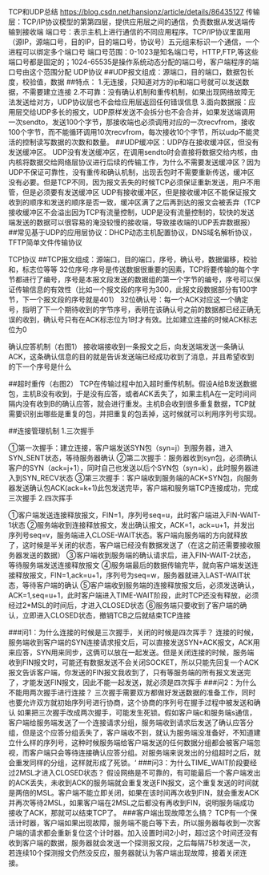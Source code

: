 TCP和UDP总结
https://blog.csdn.net/hansionz/article/details/86435127
传输层：TCP/IP协议模型的第第四层，提供应用层之间的通信，负责数据从发送端传输到接收端
端口号：表示主机上进行通信的不同应用程序。TCP/IP协议里面用（源IP，源端口号，目的IP，目的端口号，协议号）五元组来标识一个通信，一个进程可以绑定多个端口号
端口号范围：0-1023是知名端口号，HTTP,FTP,等这些端口号都是固定的；1024-65535是操作系统动态分配的端口号，客户端程序的端口号由这个范围分配
UDP协议
##UDP报文组成：源端口，目的端口，数据包长度，校验值，数据
##特点：
1.无连接，只知道对方的ip和端口号就可以发送数据，不需要建立连接
2.不可靠：没有确认机制和重传机制，如果出现网络故障无法发送给对方，UDP协议层也不会给应用层返回任何错误信息
3.面向数据报：应用层交给UDP多长的报文，UDP原样发送不会拆分也不会合并，如果发送端调用一次sendto，发送100个字节，那接收端也必须调用对应的一次recvfrom，接收100个字节，而不能循环调用10次recvfrom，每次接收10个字节，所以udp不能灵活的控制读写数据的次数和数量。
##UDP缓冲区：UDP存在接收缓冲区，但没有发送缓冲区。
UDP没有发送缓冲区，在调用sendto时会直接将数据交给内核，由内核将数据交给网络层协议进行后续的传输工作，为什么不需要发送缓冲区？因为UDP不保证可靠性，没有重传和确认机制，出现丢包时不需要重新传送，缓冲区没有必要。但是TCP不同，因为报文丢失的时候TCP必须保证重新发送，用户不用管，但是必须要有发送缓冲区
UDP有接收缓冲区，但是接收缓冲区不能保证报文收到的顺序和发送的顺序是否一致，缓冲区满了之后再到达的报文会被丢弃（TCP接收缓冲区不会溢出因为TCP有流量控制，UDP是没有流量控制的，较快的发送端发送的数据可以很容易的淹没较慢的接收端，导致接收端的UDP丢弃数据报）
##常见基于UDP的应用层协议：DHCP动态主机配置协议，DNS域名解析协议，TFTP简单文件传输协议

TCP协议
##TCP报文组成：源端口，目的端口，序号，确认号，数据偏移，校验和，标志位等等
32位序号:序号是传送数据很重要的因素，TCP将要传输的每个字节都进行了编号，序号是本报文段发送的数据组的第一个字节的编号，序号可以保证传输信息的有效性（比如一个报文段的序号为300，此报文段数据部分有100字节，下一个报文段的序号就是401）
32位确认号：每一个ACK对应这一个确定号，指明了下一个期待收到的字节序号，表明在该确认号之前的数据都已经正确无误的收到，确认号只有在ACK标志位为1时才有效。比如建立连接的时候ACK标志位为0

确认应答机制（右图1）
接收端接收到一条报文之后，向发送端发送一条确认ACK，这条确认信息的目的就是告诉发送端已经成功收到了消息，并且希望收到的下一个序号是什么

##超时重传（右图2）
TCP在传输过程中加入超时重传机制。假设A给B发送数据包，主机B没有收到，于是没有应答，或者ACK丢失了，如果主机A在一定时间间隔内没有收到B的确认应答，就会进行重发。主机B会收到很多重复数据，TCP就需要识别出哪些是重复的包，并把重复的包丢掉，这时候就可以利用序列号实现。


##连接管理机制
1.三次握手

①第一次握手：建立连接，客户端发送SYN包（syn=j）到服务器，进入SYN_SENT状态，等待服务器确认
②第二次握手：服务器收到syn包，必须确认客户的SYN（ack=j+1），同时自己也发送以后个SYN包（syn=k），此时服务器进入到SYN_RECV状态
③第三次握手：客户端收到服务端的ACK+SYN包，向服务器发送确认包ACK(ack=k+1)此包发送完毕，客户端和服务端TCP连接成功，完成三次握手
2.四次挥手

①客户端发送连接释放报文，FIN=1，序列号seq=u，此时客户端进入FIN-WAIT-1状态
②服务端收到连接释放报文，发出确认报文，ACK=1，ack=u+1，并发出序列号seq=v，服务端进入CLOSE-WAIT状态。客户端向服务端的方向就释放了，这时候是半关闭的状态，客户端已经没有数据发送了（在这之前还需要接收服务器发送的数据）
③客户端收到服务端的确认请求后，进入FIN-WAIT-2状态，等待服务端发送连接释放报文
④服务端最后的数据传输完毕，就向客户端发送连接释放报文，FIN=1,ack=u+1，序列号为seq=w，服务器就进入LAST-WAIT状态，等待客户端的确认
⑤客户端收到服务端的连接释放报文后，必须发送确认，ACK=1,seq=u+1，此时客户端进入TIME-WAIT阶段，此时TCP还没有释放，必须经过2*MSL的时间后，才进入CLOSED状态
⑥服务端只要收到了客户端的确认，立即进入CLOSED状态，撤销TCB之后就结束TCP连接

###问1：为什么连接的时候是三次握手，关闭的时候是四次挥手？
连接的时候，服务端收到客户端的SYN连接请求报文后，可以直接发送SYN+ACK报文，ACK用来应答，SYN用来同步，这俩可以放在一起发送。但是关闭连接的时候，服务端收到FIN报文时，可能还有数据发送不会关闭SOCKET，所以只能先回复一个ACK报文告诉客户端，你发送的FIN报文我收到了，只有等服务端的所有报文发送完了，才能发送FIN报文，因此不能一起发送，就必须是四次挥手
###问2：为什么不能用两次握手进行连接？
三次握手需要双方都做好发送数据的准备工作，同时也要允许双方就初始序列号进行协商，这个协商的序列号在握手过程中被发送和确认
如果把三次握手改成两次握手，可能发生死锁。假如客户端c和服务端s通信，客户端给服务端发送了一个连接请求分组，服务端收到请求后发送了确认应答分组，但是这个应答分组丢失了，客户端收不到，就认为服务端没准备好，不知道建立什么样的序列号，这种时候服务端给客户端发送的任何数据分组都会被客户端忽视，而客户端只会等待连接确认应答分组。对服务端来说发出的分组超时之后，就会重发同样的分组，这样就形成了死锁。‘
###问3：为什么TIME_WAIT阶段要经过2MSL才进入CLOSED状态？
假设网络是不可靠的，有可能最后一个客户端发出的ACK丢失，未收到ACK的服务端就会重复发送FIN报文，这个重复发送的时间就是两倍的MSL。客户端不能立即关闭，如果在该时间再次收到FIN，就会重发ACK并再次等待2MSL，如果客户端在2MSL之后都没有再收到FIN，说明服务端成功接收了ACK，那就可以结束TCP了。
###客户端出现故障怎么搞？
TCP有一个保活计时器，客户端如果出现故障，服务端不能白等下去，所以服务器每收到一次客户端的请求都会重新复位这个计时器。加入设置时间2小时，超过这个时间还没有收到客户端的数据，服务器就会发送一个探测报文段，之后每隔75秒发送一次，若连续10个探测报文仍然没反应，服务器就认为客户端出现故障，接着关闭连接。
